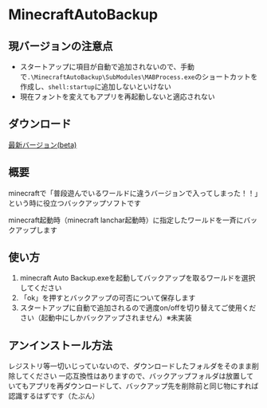 # MinecraftAutoBackup

## 現バージョンの注意点
- スタートアップに項目が自動で追加されないので、手動で` .\MinecraftAutoBackup\SubModules\MABProcess.exe `のショートカットを作成し、`shell:startup`に追加しないといけない
- 現在フォントを変えてもアプリを再起動しないと適応されない

## ダウンロード
[最新バージョン(beta)](https://github.com/Cou01000111/MinecraftAutoBackup/releases/download/v0.7.2-beta/MinecraftAutoBackup.zip)

## 概要
minecraftで「普段遊んでいるワールドに違うバージョンで入ってしまった！！」という時に役立つバックアップソフトです

minecraft起動時（minecraft lanchar起動時）に指定したワールドを一斉にバックアップします

## 使い方
1. minecraft Auto Backup.exeを起動してバックアップを取るワールドを選択してください
2. 「ok」を押すとバックアップの可否について保存します
3. スタートアップに自動で追加されるので適度on/offを切り替えてご使用ください（起動中にしかバックアップされません）※未実装

## アンインストール方法
レジストリ等一切いじっていないので、ダウンロードしたフォルダをそのまま削除してください
一応互換性はありますので、バックアップフォルダは放置していてもアプリを再ダウンロードして、バックアップ先を削除前と同じ物にすれば認識するはずです（たぶん）
